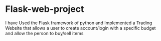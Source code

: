 # Flask-web-project
I have Used the Flask framework of python and Implemented a Trading Website that allows a user to create account/login with a specific budget and allow the person to buy/sell items
